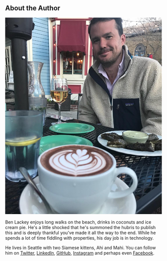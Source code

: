 ## About the Author

![](../images/X/headshot.jpg)

Ben Lackey enjoys long walks on the beach, drinks in coconuts and ice cream pie.  He's a little shocked that he's summoned the hubris to publish this and is deeply thankful you've made it all the way to the end.  While he spends a lot of time fiddling with properties, his day job is in technology.  

He lives in Seattle with two Siamese kittens, Ahi and Mahi.  You can follow him on [Twitter](https://twitter.com/benofben), [LinkedIn](https://www.linkedin.com/in/benlackey/), [GitHub](https://github.com/benofben), [Instagram](https://www.instagram.com/benofben) and perhaps even [Facebook](https://www.facebook.com/benton.lackey).
